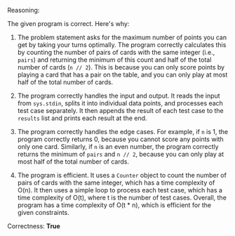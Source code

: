 Reasoning:

The given program is correct. Here's why:

1. The problem statement asks for the maximum number of points you can get by taking your turns optimally. The program correctly calculates this by counting the number of pairs of cards with the same integer (i.e., `pairs`) and returning the minimum of this count and half of the total number of cards (`n // 2`). This is because you can only score points by playing a card that has a pair on the table, and you can only play at most half of the total number of cards.

2. The program correctly handles the input and output. It reads the input from `sys.stdin`, splits it into individual data points, and processes each test case separately. It then appends the result of each test case to the `results` list and prints each result at the end.

3. The program correctly handles the edge cases. For example, if `n` is 1, the program correctly returns 0, because you cannot score any points with only one card. Similarly, if `n` is an even number, the program correctly returns the minimum of `pairs` and `n // 2`, because you can only play at most half of the total number of cards.

4. The program is efficient. It uses a `Counter` object to count the number of pairs of cards with the same integer, which has a time complexity of O(n). It then uses a simple loop to process each test case, which has a time complexity of O(t), where t is the number of test cases. Overall, the program has a time complexity of O(t \* n), which is efficient for the given constraints.

Correctness: **True**